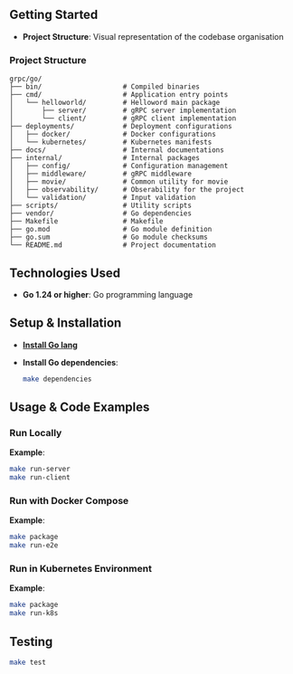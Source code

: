 ## Getting Started

- **Project Structure**: Visual representation of the codebase organisation

### Project Structure

```
grpc/go/
├── bin/                    # Compiled binaries
├── cmd/                    # Application entry points
│   └── helloworld/         # Helloword main package
│       ├── server/         # gRPC server implementation
│       └── client/         # gRPC client implementation
├── deployments/            # Deployment configurations
│   ├── docker/             # Docker configurations
│   └── kubernetes/         # Kubernetes manifests
├── docs/                   # Internal documentations
├── internal/               # Internal packages
│   ├── config/             # Configuration management
│   ├── middleware/         # gRPC middleware
│   ├── movie/              # Common utility for movie
│   ├── observability/      # Obserability for the project
│   └── validation/         # Input validation
├── scripts/                # Utility scripts
├── vendor/                 # Go dependencies
├── Makefile                # Makefile
├── go.mod                  # Go module definition
├── go.sum                  # Go module checksums
└── README.md               # Project documentation
```

## Technologies Used

- **Go 1.24 or higher**: Go programming language

## Setup & Installation

- **[Install Go lang](https://go.dev/doc/install)**

- **Install Go dependencies**:
  ```bash
  make dependencies
  ```

## Usage & Code Examples

### Run Locally

**Example**:

```bash
make run-server
make run-client
```

### Run with Docker Compose

**Example**:

```bash
make package
make run-e2e
```

### Run in Kubernetes Environment

**Example**:

```bash
make package
make run-k8s
```

## Testing

```bash
make test
```
